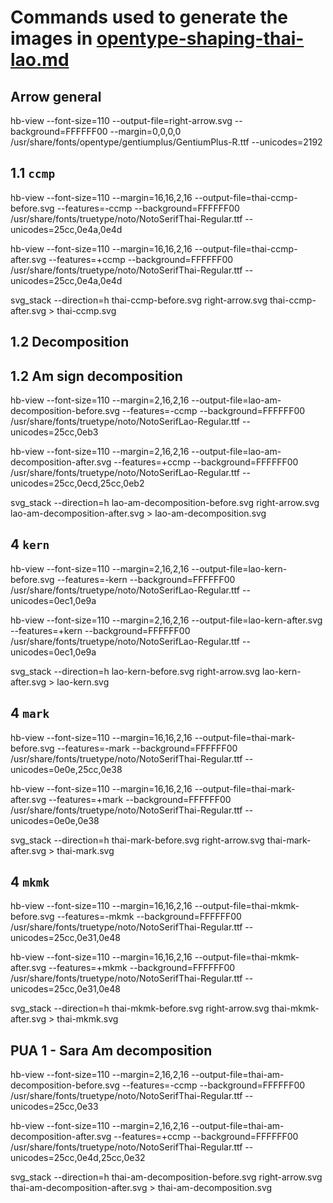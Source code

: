 # Commands used to generate the images in [opentype-shaping-thai-lao.md](../../opentype-shaping-thai-lao.md)

## Arrow general

hb-view --font-size=110 --output-file=right-arrow.svg --background=FFFFFF00 --margin=0,0,0,0 /usr/share/fonts/opentype/gentiumplus/GentiumPlus-R.ttf --unicodes=2192

## 1.1 `ccmp`

hb-view --font-size=110 --margin=16,16,2,16 --output-file=thai-ccmp-before.svg --features=-ccmp --background=FFFFFF00 /usr/share/fonts/truetype/noto/NotoSerifThai-Regular.ttf --unicodes=25cc,0e4a,0e4d

hb-view --font-size=110 --margin=16,16,2,16 --output-file=thai-ccmp-after.svg --features=+ccmp --background=FFFFFF00 /usr/share/fonts/truetype/noto/NotoSerifThai-Regular.ttf --unicodes=25cc,0e4a,0e4d

svg_stack --direction=h thai-ccmp-before.svg right-arrow.svg thai-ccmp-after.svg > thai-ccmp.svg

## 1.2 Decomposition

## 1.2 Am sign decomposition

hb-view --font-size=110 --margin=2,16,2,16 --output-file=lao-am-decomposition-before.svg --features=-ccmp --background=FFFFFF00 /usr/share/fonts/truetype/noto/NotoSerifLao-Regular.ttf --unicodes=25cc,0eb3

hb-view --font-size=110 --margin=2,16,2,16 --output-file=lao-am-decomposition-after.svg --features=+ccmp --background=FFFFFF00 /usr/share/fonts/truetype/noto/NotoSerifLao-Regular.ttf --unicodes=25cc,0ecd,25cc,0eb2

svg_stack --direction=h lao-am-decomposition-before.svg right-arrow.svg lao-am-decomposition-after.svg > lao-am-decomposition.svg

## 4 `kern`

hb-view --font-size=110 --margin=2,16,2,16 --output-file=lao-kern-before.svg --features=-kern --background=FFFFFF00 /usr/share/fonts/truetype/noto/NotoSerifLao-Regular.ttf --unicodes=0ec1,0e9a

 hb-view --font-size=110 --margin=2,16,2,16 --output-file=lao-kern-after.svg --features=+kern --background=FFFFFF00 /usr/share/fonts/truetype/noto/NotoSerifLao-Regular.ttf --unicodes=0ec1,0e9a

svg_stack --direction=h lao-kern-before.svg right-arrow.svg lao-kern-after.svg > lao-kern.svg

## 4 `mark`

hb-view --font-size=110 --margin=16,16,2,16 --output-file=thai-mark-before.svg --features=-mark --background=FFFFFF00 /usr/share/fonts/truetype/noto/NotoSerifThai-Regular.ttf --unicodes=0e0e,25cc,0e38

hb-view --font-size=110 --margin=16,16,2,16 --output-file=thai-mark-after.svg --features=+mark --background=FFFFFF00 /usr/share/fonts/truetype/noto/NotoSerifThai-Regular.ttf --unicodes=0e0e,0e38

svg_stack --direction=h thai-mark-before.svg right-arrow.svg thai-mark-after.svg > thai-mark.svg


## 4 `mkmk`

hb-view --font-size=110 --margin=16,16,2,16 --output-file=thai-mkmk-before.svg --features=-mkmk --background=FFFFFF00 /usr/share/fonts/truetype/noto/NotoSerifThai-Regular.ttf --unicodes=25cc,0e31,0e48

hb-view --font-size=110 --margin=16,16,2,16 --output-file=thai-mkmk-after.svg --features=+mkmk --background=FFFFFF00 /usr/share/fonts/truetype/noto/NotoSerifThai-Regular.ttf --unicodes=25cc,0e31,0e48

svg_stack --direction=h thai-mkmk-before.svg right-arrow.svg thai-mkmk-after.svg > thai-mkmk.svg


## PUA 1 - Sara Am decomposition

hb-view --font-size=110 --margin=2,16,2,16 --output-file=thai-am-decomposition-before.svg --features=-ccmp --background=FFFFFF00 /usr/share/fonts/truetype/noto/NotoSerifThai-Regular.ttf --unicodes=25cc,0e33

hb-view --font-size=110 --margin=2,16,2,16 --output-file=thai-am-decomposition-after.svg --features=+ccmp --background=FFFFFF00 /usr/share/fonts/truetype/noto/NotoSerifThai-Regular.ttf --unicodes=25cc,0e4d,25cc,0e32

svg_stack --direction=h thai-am-decomposition-before.svg right-arrow.svg thai-am-decomposition-after.svg > thai-am-decomposition.svg
























